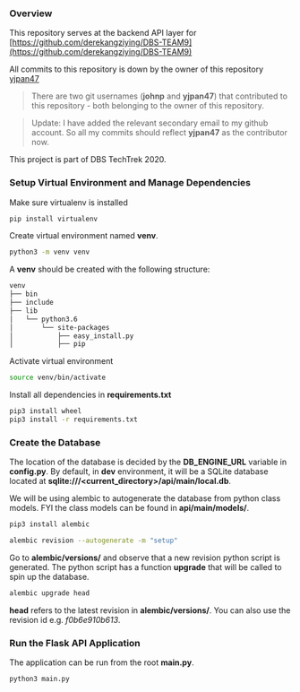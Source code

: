 ### Overview

This repository serves at the backend API layer for [https://github.com/derekangziying/DBS-TEAM9](https://github.com/derekangziying/DBS-TEAM9)

All commits to this repository is down by the owner of this repository [yjpan47](https://github.com/yjpan47)

> There are two git usernames (**johnp** and **yjpan47**) that contributed to this repository - both belonging to the owner of this repository.

> Update: I have added the relevant secondary email to my github account. So all my commits should reflect **yjpan47** as the contributor now. 

This project is part of DBS TechTrek 2020.


### Setup Virtual Environment and Manage Dependencies

Make sure virtualenv is installed
```bash
pip install virtualenv
```

Create virtual environment named **venv**.
```bash
python3 -m venv venv
```

A **venv** should be created with the following structure:
```bash
venv
├── bin
├── include
├── lib
│   └── python3.6
│       └── site-packages
│           ├── easy_install.py
│           ├── pip
```

Activate virtual environment
```bash
source venv/bin/activate
```

Install all dependencies in **requirements.txt**
```bash
pip3 install wheel
pip3 install -r requirements.txt
```

### Create the Database

The location of the database is decided by the **DB_ENGINE_URL** variable in **config.py**.
By default, in **dev** environment, it will be a SQLite database located at **sqlite:///<current_directory>/api/main/local.db**.

We will be using alembic to autogenerate the database from python class models. 
FYI the class models can be found in **api/main/models/**.
```bash
pip3 install alembic
```
```bash
alembic revision --autogenerate -m "setup"
```
Go to **alembic/versions/** and observe that a new revision python script is generated. 
The python script has a function **upgrade** that will be called to spin up the database.
```bash
alembic upgrade head
```
**head** refers to the latest revision in **alembic/versions/**. You can also use the revision id e.g. *f0b6e910b613*.


### Run the Flask API Application

The application can be run from the root **main.py**. 
```bash
python3 main.py
```
